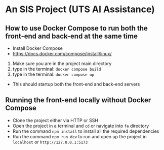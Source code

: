 # An SIS Project (UTS AI Assistance)

## How to use Docker Compose to run both the front-end and back-end at the same time

- Install Docker Compose
- https://docs.docker.com/compose/install/linux/

1. Make sure you are in the project main directory
2. type in the terminal: `docker compose build`
3. type in the terminal: `docker compose up`

- This should startup both the front-end and back-end servers

## Running the front-end locally without Docker Compose

- Clone the project either via HTTP or SSH
- Open the project in a terminal and `cd` or navigate into `fe` directory
- Run the command `npm install` to install all the required dependencies
- Run the command `npm run dev` to run and open up the project in `localhost` or `http://127.0.0.1:5173`
